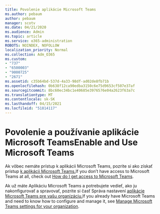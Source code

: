 ```yaml
---
title: Povolenie aplikácie Microsoft Teams
ms.author: pebaum
author: pebaum
manager: scotv
ms.date: 04/21/2020
ms.audience: Admin
ms.topic: article
ms.service: o365-administration
ROBOTS: NOINDEX, NOFOLLOW
localization_priority: Normal
ms.collection: Adm_O365
ms.custom:
- "737"
- "6500003"
- "9000725"
- "2671"
ms.assetid: c35b64bd-537d-4a33-98df-ad02de8fb71b
ms.openlocfilehash: 0b638f12ca90edba3150c6e75d9653cf507e37af
ms.sourcegitcommit: 8bc60ec34bc1e40685e3976576e04a2623f63a7c
ms.translationtype: MT
ms.contentlocale: sk-SK
ms.lasthandoff: 04/15/2021
ms.locfileid: "51814117"
---
```

# <a name="enable-and-use-microsoft-teams"></a><span data-ttu-id="7d1b2-102">Povolenie a používanie aplikácie Microsoft Teams</span><span class="sxs-lookup"><span data-stu-id="7d1b2-102">Enable and Use Microsoft Teams</span></span>

<span data-ttu-id="7d1b2-103">Ak vôbec nemáte prístup k aplikácii Microsoft Teams, pozrite si ako získať prístup [k aplikácii Microsoft Teams.](https://support.office.com/article/How-do-I-get-access-to-Microsoft-Teams-fc7f1634-abd3-4f26-a597-9df16e4ca65b.aspx)</span><span class="sxs-lookup"><span data-stu-id="7d1b2-103">If you don’t have access to Microsoft Teams at all, check out [How do I get access to Microsoft Teams](https://support.office.com/article/How-do-I-get-access-to-Microsoft-Teams-fc7f1634-abd3-4f26-a597-9df16e4ca65b.aspx).</span></span>

<span data-ttu-id="7d1b2-104">Ak už máte Aplikáciu Microsoft Teams a potrebujete vedieť, ako ju nakonfigurovať a spravovať, pozrite si časť Správa nastavení [aplikácie Microsoft Teams pre vašu organizáciu.](https://docs.microsoft.com/MicrosoftTeams/enable-features-office-365)</span><span class="sxs-lookup"><span data-stu-id="7d1b2-104">If you already have Microsoft Teams and need to know how to configure and manage it, see [Manage Microsoft Teams settings for your organization](https://docs.microsoft.com/MicrosoftTeams/enable-features-office-365).</span></span>
